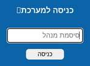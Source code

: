 # crm-lekohot
מערכת לניהול לקוחות אונליין
<!DOCTYPE html>
<html lang="he">
<head>
<meta charset="UTF-8" />
<meta name="viewport" content="width=device-width,initial-scale=1" />
<title>ניהול לקוחות זומבים — מקצועי</title>


<script>
// מניעת מקש ימני
document.addEventListener('contextmenu', function(e){
  e.preventDefault();
  toast("פעולה זו מנועה", "error"); // הודעה למשתמש
});

// מניעת Ctrl+C / Ctrl+X / Ctrl+U
document.addEventListener('keydown', function(e){
  if (e.ctrlKey && (e.key === 'c' || e.key === 'x' || e.key === 'u')) {
    e.preventDefault();
    toast("פעולה זו מנועה", "error");
  }
});
</script>



<script>
// זמן ניתוק בדקות
const AUTO_LOGOUT_MINUTES = 5;
let logoutTimer;

// הפעלת הטיימר מחדש בעת פעילות
function resetLogoutTimer() {
  clearTimeout(logoutTimer);
  logoutTimer = setTimeout(() => {
    toast("אין פעילות – התנתקת אוטומטית", "error");
    logout(); // הפונקציה שלך להתנתקות
  }, AUTO_LOGOUT_MINUTES * 60 * 1000);
}

// מאזינים לאירועי פעילות
['mousemove', 'keydown', 'scroll', 'click'].forEach(evt => {
  document.addEventListener(evt, resetLogoutTimer);
});

// התחלת הטיימר בעת טעינת הדף אם המשתמש מחובר
window.addEventListener('DOMContentLoaded', () => {
  if(localStorage.getItem('adminLogged') === '1'){
    resetLogoutTimer();
  }
});
</script>











<style>
:root{
  --primary:#2E71B3; 
  --accent:#0F0880; 
  --dark:#1A1A1A; 
  --hover-row:#FFFFFF;
  --maxw:1650px;
}
body{
  font-family:'Segoe UI',Tahoma,sans-serif;
  margin:0; padding:0; direction:rtl;
  background:linear-gradient(F7892F,#f0f4f8,#e8f5e9);
  color:#111;
}
header{
  background:linear-gradient(90deg,var(--primary),var(--accent));
  color:#EBC26A;
  padding:16px 24px;
  display:flex;
  justify-content:space-between;
  align-items:center;
  box-shadow:0 4px 6px rgba(0,0,0,.12);
  position:sticky;
  top:0;
  z-index:1000;
}
.logo{
  font-size:20px;
  font-weight:800;
  text-shadow:1px 1px 2px rgba(0,0,0,.15);
}
nav ul{
  list-style:none; margin:0; padding:0; display:flex; gap:2px; align-items:center;
}
nav a{
  color:white; text-decoration:none; padding:8px 12px; border-radius:6px; transition:background .18s; font-size:18px;
}
nav a:hover{ background:rgba(255,255,255,0.12); }
nav li{ position:relative; }
nav li ul{
  display:none;
  position:absolute;
  top:36px;
  right:0;
  background:var(--accent);
  padding:8px 0;
  border-radius:4px;
  min-width:180px;
}
nav li:hover ul{ display:block; }
nav li ul a{ display:block; padding:8px 14px; color:#FFFFFF; }




main.wrapper{
  max-width:var(--maxw);
  margin:20px auto;
  padding:20px;
  gap:18px;
  display:flex;
  flex-direction:column;
  min-height:calc(100vh - 220px);




}
.container{ display:flex; gap:18px; align-items:flex-start; }
.right-panel{ width:300px; display:flex; flex-direction:column; gap:14px; }
.tables-box{ flex:1; display:flex; flex-direction:column; gap:14px; }

.card{ background:#82D5ED; padding:15px; border-radius:10px; box-shadow:0 6px 16px rgba(0,0,0,.06); }

input, textarea, select {
  width: 100%;              /* תופס את רוחב הקונטיינר */
  padding: 6px 8px;         /* רווח פנימי נוח לקריאה */
  margin: 4px 0;            /* רווח בין השדות */
  font-size: 16px;          /* גודל טקסט אחיד */
  line-height: 1.4;         /* שורת טקסט נוחה לקריאה */
  border-radius: 6px;       /* פינות מעוגלות */
  border: 1px solid #d0d7de; /* גבול עדין */
  box-sizing: border-box;   /* כולל padding ברוחב */
}

/* אם רוצים ש-inlinedit בטבלה יקבל את אותו סגנון */
tr input, tr textarea, tr select {
  font-size: 16px;
  padding: 4px 6px;
}
button{
  padding:5px 5px; border:none; border-radius:8px; cursor:pointer;
  font-size:16px; transition:0.2s; white-space:nowrap;
}
button:hover{ opacity:0.95; transform:scale(1.03); }

.save{ background:#49C449; color:white; }
.archive{ background:#1FFFAE; color:#000000; }
.delete{ background:#F52116; color:white; }
.edit{ background:#5bc0de; color:white; }
.search-btn{ background:#337ab7; color:white; }
.reset-search{ background:#777; color:#fff; }
.logout-btn{ background:#f54291; color:white; margin-top:6px; }


table{
  width:100%; border-collapse:collapse; font-size:18px;
  border-radius:12px; overflow:hidden; box-shadow:0 6px 12px rgba(0,0,0,.04);
}
th,td{ padding:5px 5px; text-align:center; border-bottom:1px solid #000000; cursor:default; }
thead th{ background:linear-gradient(#FFFF1C,#FFFF1C,#FFFF1C); font-weight:700; cursor:pointer; }
tbody tr:hover{ background:var(--hover-row); }
tr.empty td{ text-align:center; color:#666; padding:18px; }

table.inactive thead th{ background:#d9534f; color:#fff; }
table.archive thead th{ background:#f0ad4e; color:#fff; }

.status-paid{ color:#147A00; font-weight:600; }
.status-unpaid{ color:#d9534f; font-weight:600; }
.status-trial{ color:#0275d8; font-weight:600; }
.status-blocked{ color:#555; font-weight:600; }




tr[data-status="שילם"]{ background:#EDEDED; }
tr[data-status="לא שילם"]{ background:#fde0e0; }
tr[data-status="מתנסה"]{ background:#e0f0fd; }
tr[data-status="חסום"]{ background:#fde0e0; color:#a00; }

.highlight{ background:yellow; }

#toast{
  position:fixed; top:30px; right:50%; transform:translateX(50%);
  background:rgba(0,0,0,.85); color:#fff; padding:12px 20px; border-radius:6px;
  opacity:0; pointer-events:none; transition:opacity .4s, transform .4s; z-index:2000;
  display:flex; align-items:center; gap:8px;
}
#toast.show{ opacity:1; transform:translateX(50%) translateY(0); }

.pagination-buttons{ display:flex; justify-content:center; padding:12px 0; gap:6px; flex-wrap:wrap; }
.pagination-buttons button{ min-width:40px; }

.actions{ display:flex; justify-content:center; gap:6px; flex-wrap:wrap; }
.actions button{ flex:1; min-width:80px; }


/* --- טבלה של לקוחות פעילים --- */
#customerTable, #customerTable td, #customerTable th {
  color: #222;
  font-size: 18px;
}
#customerTable tbody tr {
  background: #e0f7fa; /* רקע שורות פעילים */
}
#customerTable tbody tr:hover {
  background: #FFFFFF; /* hover שורות פעילים */
}

/* --- טבלה של לקוחות לא פעילים --- */
#inactiveTable, #inactiveTable td, #inactiveTable th {
  color: #444;
  font-size: 17px;
}
#inactiveTable tbody tr {
  background: #fff3e0; /* רקע שורות לא פעילים */
}
#inactiveTable tbody tr:hover {
  background: #FFFFFF; /* hover שורות לא פעילים */
}

/* --- טבלת ארכיון --- */
#archiveTable, #archiveTable td, #archiveTable th {
  color: #111;
  font-size: 17px;
}
#archiveTable tbody tr {
  background: #fff3e0; /* רקע שורות ארכיון */
}
#archiveTable tbody tr:hover {
  background: #FFFFFF; /* hover שורות ארכיון */
}

.footer{ background:var(--dark); color:#fff; padding:50px 20px; text-align:center; margin-top:30px; }
.footer a{ color:#fff; text-decoration:none; margin:0 8px; }

#loginScreen{
  position:fixed; top:0; left:0; width:100%; height:100%;
  background:#0b63a8; display:flex; justify-content:center; align-items:center; flex-direction:column; gap:12px;
  z-index:3000;
}
#loginScreen input{ width:200px; font-size:18px; }
#loginScreen button{ width:100px; }




@media(max-width:900px){ .container{ flex-direction:column; } .right-panel{ width:100%; } }
</style>
</head>
<body>




<div id="loginScreen">
  <h2 style="color:white;">כניסה למערכת🔑</h2>
  <input type="password" id="adminPassword" placeholder="סיסמת מנהל" autofocus onkeypress="if(event.key==='Enter'){login();}">
  <button onclick="login()">כניסה</button>
</div>





<header>
  <div class="logo">ניהול לקוחות CRM </div>
  <nav>
    <ul>
      <li><a href="file:///C:/Users/Admin/OneDrive/%D7%A9%D7%95%D7%9C%D7%97%D7%9F%20%D7%94%D7%A2%D7%91%D7%95%D7%93%D7%94/lekohot.html#">בית</a></li>


      <li><a href="#">לקוחות ▾</a>
        <ul>
    <li><a href="file:///C:/Users/Admin/OneDrive/%D7%A9%D7%95%D7%9C%D7%97%D7%9F%20%D7%94%D7%A2%D7%91%D7%95%D7%93%D7%94/%D7%90%D7%A0%D7%9C%D7%99%D7%98%D7%A7%D7%A1%20%D7%9C%D7%A7%D7%95%D7%97%D7%95%D7%AA.html">דוחות</a>
      </li>
          <li><a href="#">לקוחות פעילים</a></li>
          <li><a href="#">לקוחות לא פעילים</a></li>
          <li><a href="#">ארכיון</a></li>
        </ul>
      </li>
  
      <li><a href="file:///C:/Users/Admin/OneDrive/%D7%A9%D7%95%D7%9C%D7%97%D7%9F%20%D7%94%D7%A2%D7%91%D7%95%D7%93%D7%94/%D7%AA%D7%96%D7%9B%D7%95%D7%A8%D7%AA.html">תזכורת🔔</a></li>
      <li><a href="#">צור קשר</a></li>
    </ul>
  </nav>
</header>

<main class="wrapper">
  <h1 id="title" style="text-align:right; margin:0 6px 6px 0; color:var(--primary); font-size:22px;"></h1>
  <div class="container">
    <aside class="right-panel">









<div class="card search-card">
  <div class="search-wrapper">
    <input type="text" id="searchInput" placeholder="חיפוש לקוחות לפי שם, נייד, אימייל" onkeypress="if(event.key==='Enter'){manualSearch();}">
    <button class="icon-btn search-btn" onclick="manualSearch()">
      🔍 חיפוש
    </button>
    <button class="icon-btn reset-search" onclick="resetSearch()" title="איפוס חיפוש">
      🧹ניקוי חיפוש
    </button>
  </div>
</div>


      <div class="card">
        <h3>הוספת לקוח</h3>
        <input type="text" id="name" placeholder="שם מלא">
        <input type="email" id="email" placeholder="אימייל">
        <input type="text" id="mobile" placeholder="מספר נייד">
        <input type="number" step="0.01" id="amount" placeholder="סכום כסף">
        <textarea id="comment" placeholder="הערה" rows="3"></textarea>
        <label>סטטוס לקוח:</label>
        <select id="status">
          <option>שילם</option>
          <option>מתנסה</option>
          <option>לא שילם</option>
          <option>חסום</option>
        </select>
        <div class="actions" style="margin-top:8px;">
          <button class="save" onclick="addCustomer()">שמור💾</button>
          <button class="reset-search" onclick="resetAddCustomerForm()">איפוס 🧹</button>
          <button class="archive" onclick="archiveAllCustomers()">הכל לארכיון📦</button>
          <button class="delete" onclick="deleteSelectedCustomers()">מחק נבחרים🗑️</button>
          <button class="logout-btn" onclick="logout()">יציאה⏻</button>
        </div>
      </div>
    </aside>
    <section class="tables-box">
      <div class="card"><h2>לקוחות פעילים🟢</h2>
        <div style="overflow:auto; max-height:350px;">
          <table id="customerTable" class="active"></table>
          <div id="pagination-customers" class="pagination-buttons"></div>
        </div>
      </div>
      <div class="card"><h2>לקוחות לא פעילים⚪</h2>
        <div style="overflow:auto; max-height:350px;">
          <table id="inactiveTable" class="inactive"></table>
          <div id="pagination-inactive" class="pagination-buttons"></div>
        </div>
      </div>
      <div class="card"><h2>ארכיון📦</h2>
        <div style="overflow:auto; max-height:350px;">
          <table id="archiveTable" class="archive"></table>
          <div id="pagination-archive" class="pagination-buttons"></div>
        </div>
      </div>
    </section>
  </div>
</main>

<div id="toast"></div>

<footer class="footer">
  <div><a href="#">בית</a><a href="#">לקוחות</a><a href="#">צור קשר</a></div>
  <div style="font-size:13px; opacity:0.9;">© 2025 ניהול לקוחות זומבים. כל הזכויות שמורות.</div>
</footer>

<script>
const DELETE_PASSWORD="5135";
const ADMIN_PASSWORD="5135";

// ====== Login / Logout ======
function login(){
  const pass = document.getElementById('adminPassword').value;
  if(pass===ADMIN_PASSWORD){
    localStorage.setItem('adminLogged', '1');
    document.getElementById('loginScreen').style.display='none';
    renderAll();
  } else { alert("סיסמה שגויה"); }
}

function logout(){
  localStorage.removeItem('adminLogged');
  location.reload();
}

// ====== Check login on load ======
window.addEventListener('DOMContentLoaded', ()=>{
  if(localStorage.getItem('adminLogged')==='1'){
    document.getElementById('loginScreen').style.display='none';
    renderAll();
  } else {
    document.getElementById('loginScreen').style.display='flex';
  }
});

// ====== Toast ======
function toast(msg,type="info"){ 
  const t=document.getElementById('toast');
  const icon= type==="success"?"✔":type==="error"?"✖":"ℹ";
  t.innerHTML=`<span>${icon}</span>${msg}`;
  t.style.background= type==="error" ? "#d9534f" : type==="success" ? "#2e8b57" : "rgba(0,0,0,.8)";
  t.className="show";
  setTimeout(()=>t.className="",3000);
}

// ====== Data ======
let customers=JSON.parse(localStorage.getItem('customers'))||[];
let inactive=JSON.parse(localStorage.getItem('inactive'))||[];
let archive=JSON.parse(localStorage.getItem('archive'))||[];
let currentPage={customers:0,inactive:0,archive:0};
const PAGE_SIZE=5;
let searchTerm="";
let sortState={customers:{col:null,asc:true},inactive:{col:null,asc:true},archive:{col:null,asc:true}};

function generateUUID(){return 'xxxxxxxx-xxxx-4xxx-yxxx-xxxxxxxxxxxx'.replace(/[xy]/g,c=>{const r=Math.random()*16|0,v=c==='x'?r:(r&0x3|0x8);return v.toString(16);});}
function formatAmount(a){ const n=parseFloat(a); return isNaN(n)?"":n.toLocaleString('he-IL',{style:'currency',currency:'ILS',minimumFractionDigits:2,maximumFractionDigits:2}); }

// ====== Local Storage ======
function saveLocal(){
  localStorage.setItem('customers',JSON.stringify(customers));
  localStorage.setItem('inactive',JSON.stringify(inactive));
  localStorage.setItem('archive',JSON.stringify(archive));
  updateTitle();
}


// ====== Title ======
function updateTitle(){
  document.getElementById('title').textContent=`ניהול לקוחות זומבים — ${customers.length} לקוחות פעילים`;
}

// ====== Add Customer ======
function addCustomer(){
  const name=document.getElementById('name').value.trim();
  const email=document.getElementById('email').value.trim();
  const mobile=document.getElementById('mobile').value.trim();
  const amount=parseFloat(document.getElementById('amount').value);
  const comment=document.getElementById('comment').value.trim();
  const status=document.getElementById('status').value;
  if(!name||!email||!mobile||isNaN(amount)){ toast("מלא את כל השדות","error"); return; }
  if(customers.some(c=>c.name===name && c.mobile===mobile)){ toast("לקוח קיים","error"); return; }
  customers.push({id:generateUUID(),name,email,mobile,amount,comment,status});
  saveLocal(); renderAll(); toast("לקוח נוסף בהצלחה✔️","success"); resetAddCustomerForm();
}

function resetAddCustomerForm(){
  ["name","email","mobile","amount","comment"].forEach(id => document.getElementById(id).value="");
  document.getElementById('status').value="שילם";
  document.getElementById('name').focus();
  toast("טופס הוספת הלקוח אופס","success");
}

// ====== Highlight & Filter ======
function highlight(text, term){ if(!term) return text; return term.split(" ").filter(w=>w).reduce((acc,w)=>acc.replace(new RegExp(`(${w})`,'gi'), `<span class="highlight">$1</span>`), text); }
function filterData(arr){ 
  if(!searchTerm) return arr;
  const words=searchTerm.split(" ").filter(w=>w);
  return arr.filter(c=>words.every(w=>c.name.toLowerCase().includes(w)||c.email.toLowerCase().includes(w)||c.mobile.toString().toLowerCase().includes(w)||(c.comment||"").toLowerCase().includes(w)||c.status.toLowerCase().includes(w)));
}

// ====== Render Tables ======
function tableIdFromType(type){ return type==="customers"?"customerTable":type==="inactive"?"inactiveTable":"archiveTable"; }

function renderAll(){
  renderTable('customerTable',filterData(customers),'customers',currentPage.customers);
  renderTable('inactiveTable',filterData(inactive),'inactive',currentPage.inactive);
  renderTable('archiveTable',filterData(archive),'archive',currentPage.archive);
  updateTitle();
}

function renderTable(tableId,data,type,page){
  const table=document.getElementById(tableId);
  table.innerHTML="";
  if(!data.length){ table.innerHTML='<tr class="empty"><td colspan="9">אין נתונים</td></tr>'; return; }

  const state=sortState[type];
  if(state.col){ data.sort((a,b)=>{let valA=a[state.col], valB=b[state.col]; if(state.col==="amount"){ valA=parseFloat(valA); valB=parseFloat(valB);} else{ valA=valA.toString(); valB=valB.toString();} if(valA<valB)return state.asc?-1:1;if(valA>valB)return state.asc?1:-1;return 0;});}
  else{ data.sort((a,b)=>a.name.localeCompare(b.name,'he')); }

  const start=page*PAGE_SIZE;
  const pageData=data.slice(start,start+PAGE_SIZE);

  table.innerHTML=`<thead><tr>
    <th><input type="checkbox" onclick="toggleSelectAll(this,'${tableId}')" aria-label="בחר הכל"/></th>
    <th>#</th>
    <th onclick="sortColumn('${type}','name')">שם מלא</th>
    <th onclick="sortColumn('${type}','email')">אימייל</th>
    <th onclick="sortColumn('${type}','mobile')">נייד</th>
    <th onclick="sortColumn('${type}','amount')">סכום</th>
    <th onclick="sortColumn('${type}','comment')">הערה</th>
    <th onclick="sortColumn('${type}','status')">סטטוס</th>
    <th>פעולות</th>
  </tr></thead><tbody></tbody>`;

  const tbody=table.querySelector('tbody');
  pageData.forEach((c,i)=>{
    const abs=start+i;
    const tr=document.createElement('tr');
    tr.setAttribute("data-id", c.id);
    tr.setAttribute("data-status",c.status);
    const statusClass=c.status==="שילם"?"status-paid":c.status==="לא שילם"?"status-unpaid":c.status==="מתנסה"?"status-trial":"status-blocked";
    tr.innerHTML=`<td><input type="checkbox" class="row-checkbox" data-id="${c.id}" data-type="${type}"></td>
      <td>${abs+1}</td>
      <td>${highlight(c.name,searchTerm)}</td>
      <td>${highlight(c.email,searchTerm)}</td>
      <td>${highlight(c.mobile.toString(),searchTerm)}</td>
      <td>${formatAmount(c.amount)}</td>
      <td>${highlight(c.comment||'',searchTerm)}</td>
      <td class="${statusClass}">${c.status}</td>
      <td><div class="actions"></div></td>`;
    const actions=tr.querySelector('.actions');
    if(type==="customers"){ actions.innerHTML=`<button class="edit" onclick="enableInlineEdit('customers','${c.id}')">ערוך✏️</button><button class="archive" onclick="moveToArchive('${c.id}')">ארכיון📦</button>

<button class="delete" onclick="deleteCustomerConfirm('${c.id}')">מחק🗑️</button><button onclick="moveToInactive('${c.id}')">לא פעיל⛔</button>`; }
    if(type==="inactive"){ actions.innerHTML=`<button class="edit" onclick="enableInlineEdit('inactive','${c.id}')">ערוך✏️</button><button class="delete" onclick="deleteInactiveConfirm('${c.id}')">מחק🗑️</button><button onclick="moveToCustomersFromInactive('${c.id}')">חזור לפעילים🔄</button>`; }
    if(type==="archive"){ actions.innerHTML=`<button class="edit" onclick="enableInlineEdit('archive','${c.id}')">ערוך✏️</button><button class="delete" onclick="deleteArchiveConfirm('${c.id}')">מחק🗑️</button><button onclick="moveToCustomersFromArchive('${c.id}')">חזור לפעילים🔄</button>`; }
    tbody.appendChild(tr);
  });

  const paginationDiv=document.getElementById('pagination-'+type);
  paginationDiv.innerHTML="";
  if(data.length>PAGE_SIZE){
    const totalPages=Math.ceil(data.length/PAGE_SIZE);
    for(let i=0;i<totalPages;i++){
      const btn=document.createElement('button');
      btn.textContent=i+1;
      if(i===page){ btn.style.fontWeight="bold"; btn.style.background="#ccc"; }
      btn.onclick=()=>{ currentPage[type]=i; renderAll(); };
      paginationDiv.appendChild(btn);
    }
  }
}

// ====== Sorting ======
function sortColumn(type,col){
  if(sortState[type].col===col) sortState[type].asc=!sortState[type].asc;
  else{ sortState[type]={col:col,asc:true}; }
  renderAll();
}

// ====== Inline Edit ======
function enableInlineEdit(type,id){
  let arr = type==="customers"?customers:type==="inactive"?inactive:archive;
  const idx=arr.findIndex(c=>c.id===id);
  if(idx<0) return;
  const table=document.getElementById(tableIdFromType(type));
  const row=table.querySelector(`tr[data-id="${id}"]`);
  const absIdx = currentPage[type]*PAGE_SIZE + idx;
  const c = arr[idx];
  row.innerHTML = `<td></td><td>${absIdx+1}</td>
    <td><input type="text" value="${c.name}" /></td>
    <td><input type="email" value="${c.email}" /></td>
    <td><input type="text" value="${c.mobile}" /></td>
    <td><input type="number" step="0.01" value="${c.amount}" /></td>
    <td><textarea>${c.comment||""}</textarea></td>
    <td>
      <select>
        <option ${c.status==="שילם"?"selected":""}>שילם</option>
        <option ${c.status==="מתנסה"?"selected":""}>מתנסה</option>
        <option ${c.status==="לא שילם"?"selected":""}>לא שילם</option>
        <option ${c.status==="חסום"?"selected":""}>חסום</option>
      </select>
    </td>
    <td><button class="save" onclick="saveInlineEdit('${type}','${id}')">שמור</button></td>`;
}

function saveInlineEdit(type,id){
  let arr = type==="customers"?customers:type==="inactive"?inactive:archive;
  const idx=arr.findIndex(c=>c.id===id);
  if(idx<0) return;
  const table=document.getElementById(tableIdFromType(type));
  const row=table.querySelector(`tr[data-id="${id}"]`);
  const inputs=row.querySelectorAll('input,textarea,select');
  arr[idx].name=inputs[0].value.trim();
  arr[idx].email=inputs[1].value.trim();
  arr[idx].mobile=inputs[2].value.trim();
  arr[idx].amount=parseFloat(inputs[3].value)||0;
  arr[idx].comment=inputs[4].value.trim();
  arr[idx].status=inputs[5].value;
  saveLocal(); renderAll(); toast("הלקוח עודכן","success");
}

// ====== Move / Archive / Delete ======
function moveToArchive(id){ customers=customers.filter(c=>{if(c.id===id){archive.push(c);} return c.id!==id;}); saveLocal(); renderAll(); }
function moveToInactive(id){ customers=customers.filter(c=>{if(c.id===id){inactive.push(c);} return c.id!==id;}); saveLocal(); renderAll(); }
function moveToCustomersFromInactive(id){ inactive=inactive.filter(c=>{if(c.id===id){customers.push(c);} return c.id!==id;}); saveLocal(); renderAll(); }
function moveToCustomersFromArchive(id){ archive=archive.filter(c=>{if(c.id===id){customers.push(c);} return c.id!==id;}); saveLocal(); renderAll(); }

function deleteCustomerConfirm(id){ if(prompt("סיסמא למחיקה")===DELETE_PASSWORD){ deleteCustomer(id); toast("הלקוח נמחק","success"); } }
function deleteInactiveConfirm(id){ if(prompt("סיסמא למחיקה")===DELETE_PASSWORD){ deleteInactive(id); toast("הלקוח נמחק","success"); } }
function deleteArchiveConfirm(id){ if(prompt("סיסמא למחיקה")===DELETE_PASSWORD){ deleteArchive(id); toast("הלקוח נמחק","success"); } }

function deleteCustomer(id){ customers=customers.filter(c=>c.id!==id); saveLocal(); renderAll(); }
function deleteInactive(id){ inactive=inactive.filter(c=>c.id!==id); saveLocal(); renderAll(); }
function deleteArchive(id){ archive=archive.filter(c=>c.id!==id); saveLocal(); renderAll(); }

function archiveAllCustomers(){ if(confirm("לארכיון כל הלקוחות?")){ archive.push(...customers); customers=[]; saveLocal(); renderAll(); toast("כל הלקוחות הועברו לארכיון","success"); } }





// ====== Search ======
function manualSearch() {
  const input = document.getElementById('searchInput').value.trim().toLowerCase();

  if(!input){ 
    toast("אנא הכנס טקסט לחיפוש", "error"); 
    return; 
  }

  searchTerm = input;
  currentPage = {customers:0, inactive:0, archive:0};

  // סינון נתונים
  const filteredCustomers = filterData(customers);
  const filteredInactive = filterData(inactive);
  const filteredArchive = filterData(archive);

  if(filteredCustomers.length === 0 && filteredInactive.length === 0 && filteredArchive.length === 0) {
    toast("לא נמצא לקוח במערכת", "error");

    ['customerTable', 'inactiveTable', 'archiveTable'].forEach(id => {
      document.getElementById(id).innerHTML = '';
      document.getElementById(id).style.background="#fde0e0"; 
    });

    ['pagination-customers','pagination-inactive','pagination-archive'].forEach(id => {
      document.getElementById(id).innerHTML = '';
    });

    return;
  }

  ['customerTable', 'inactiveTable', 'archiveTable'].forEach(id => {
    document.getElementById(id).style.background="";
  });

  renderAll();
}




// ====== Reset Search ======
function resetSearch() {
  document.getElementById('searchInput').value = "";
  searchTerm = "";

  // החזר את כל הנתונים לטבלאות
  renderAll();
}
// ====== Select All ======
function toggleSelectAll(chk,tableId){
  const checked=chk.checked;
  const boxes=document.querySelectorAll(`#${tableId} .row-checkbox`);
  boxes.forEach(b=>b.checked=checked);
}




// ====== Delete Selected ======
function deleteSelectedCustomers(){
  const selected=document.querySelectorAll('.row-checkbox:checked');
  if(selected.length===0){ toast("בחר לפחות לקוח אחד","error"); return; }
  if(prompt("סיסמה למחיקה")!==DELETE_PASSWORD){ toast("סיסמה שגויה","error"); return; }
  selected.forEach(chk=>{
    const id=chk.dataset.id, type=chk.dataset.type;
    if(type==="customers") deleteCustomer(id);
    else if(type==="inactive") deleteInactive(id);
    else if(type==="archive") deleteArchive(id);
  });
  toast("הלקוחות שנבחרו נמחקו","success");
}

</script>
</body>
</html>
